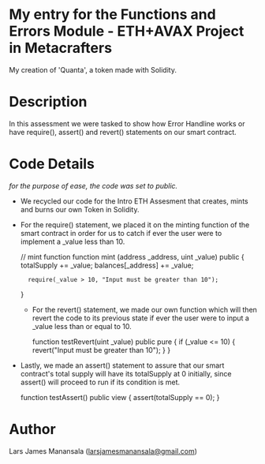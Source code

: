 # My entry for the Functions and Errors Module - ETH+AVAX Project in Metacrafters
My creation of 'Quanta', a token made with Solidity.

# Description
In this assessment we were tasked to show how Error Handline works or have require(), assert() and revert() statements on our smart contract.

# Code Details
*for the purpose of ease, the code was set to public.*
- We recycled our code for the Intro ETH Assesment that creates, mints and burns our own Token in Solidity.

- For the require() statement, we placed it on the minting function of the smart contract in order for us to catch if ever the user were to implement a _value less than 10.

    // mint function
    function mint (address _address, uint _value) public {
        totalSupply += _value;
        balances[_address] += _value;
        
        require(_value > 10, "Input must be greater than 10");
    }

  - For the revert() statement, we made our own function which will then revert the code to its previous state if ever the user were to input a _value less than or equal to 10.
 
       function testRevert(uint _value) public pure {
        if (_value <= 10) {
            revert("Input must be greater than 10");
        }
    }

- Lastly, we made an assert() statement to assure that our smart contract's total supply will have its totalSupply at 0 initially, since assert() will proceed to run if its condition is met.

   function testAssert() public view {
        assert(totalSupply == 0);
    }

# Author
Lars James Manansala (larsjamesmanansala@gmail.com)
